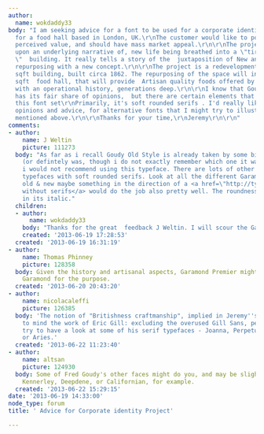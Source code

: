 ```yaml
---
author:
  name: wokdaddy33
body: "I am seeking advice for a font to be used for a corporate identity package,
  for a food hall based in London, UK.\r\nThe customer would like to portray high
  perceived value, and should have mass market appeal.\r\n\r\nThe project is based
  upon an underlying narrative of, new life being breathed into a \"tired, archaic
  \"  building. It really tells a story of the  juxtaposition of New and Old....a
  repurposing with a new concept.\r\n\r\nThe project is a redevelopment of a 500,000
  sqft building, built circa 1862. The repurposing of the space will include a 45,000
  sqft  food hall, that will provide  Artisan quality foods offered by business operators
  with an operational history, generations deep.\r\n\r\nI know that Goudy Old Style
  has its fair share of opinions,  but there are certain elements that I do like about
  this font set\r\nPrimarily, it's soft rounded serifs . I'd really like to hear your
  opinions and advice, for alternative fonts that I might try to illustrate the points
  mentioned above.\r\n\r\nThanks for your time,\r\nJeremy\r\n\r\n"
comments:
- author:
    name: J Weltin
    picture: 111273
  body: "As far as i recall Goudy Old Style is already taken by some big British warehouse
    (or defintely was, though i do not exactly remember which one it was), therefore
    i would not recommend using this typeface. There are lots of other Antique styled
    typefaces with soft rounded serifs. Look at all the different Garamonds, for example.\r\nBetween
    old & new maybe something in the direction of a <a href=\"http://typematters.de/tmt_MS.html\">typeface
    without serifs</a> would do the job also pretty well. The roundness can be found
    in its italic."
  children:
  - author:
      name: wokdaddy33
    body: "Thanks for the great  feedback J Weltin. I will scour the Garamond Family.\r\n"
    created: '2013-06-19 17:28:53'
  created: '2013-06-19 16:31:19'
- author:
    name: Thomas Phinney
    picture: 128358
  body: Given the history and artisanal aspects, Garamond Premier might be a good
    Garamond for the purpose.
  created: '2013-06-20 20:43:20'
- author:
    name: nicolacaleffi
    picture: 126385
  body: 'The notion of "Britishness craftmanship", implied in Jeremy''s request, brings
    to mind the work of Eric Gill: excluding the overused Gill Sans, perhaps one should
    try to have a look at some of his serif typefaces - Joanna, Perpetua, Golden Cockerel
    or Aries.'
  created: '2013-06-22 11:23:40'
- author:
    name: altsan
    picture: 124930
  body: Some of Fred Goudy's other faces might do you, and may be slightly less ubiquitous.
    Kennerley, Deepdene, or Californian, for example.
  created: '2013-06-22 15:29:15'
date: '2013-06-19 14:33:00'
node_type: forum
title: ' Advice for Corporate identity Project'

---
```

